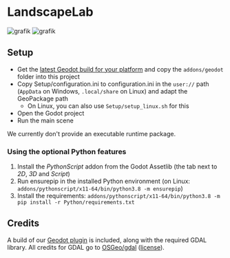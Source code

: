 # LandscapeLab
![grafik](https://user-images.githubusercontent.com/33001106/158603649-06d7a34b-a12e-49d9-a0f5-85880b10bd83.png)
![grafik](https://user-images.githubusercontent.com/33001106/158603895-3953a4e6-9603-4104-9763-e68e59da060a.png)


## Setup

* Get the [latest Geodot build for your platform](https://github.com/boku-ilen/geodot-plugin/actions) and copy the `addons/geodot` folder into this project
* Copy Setup/configuration.ini to configuration.ini in the `user://` path (`AppData` on Windows, `.local/share` on Linux) and adapt the GeoPackage path
    * On Linux, you can also use `Setup/setup_linux.sh` for this
* Open the Godot project 
* Run the main scene

We currently don't provide an executable runtime package.

### Using the optional Python features

1. Install the _PythonScript_ addon from the Godot Assetlib (the tab next to _2D_, _3D_ and _Script_)
2. Run ensurepip in the installed Python environment (on Linux: `addons/pythonscript/x11-64/bin/python3.8 -m ensurepip`)
3. Install the requirements: `addons/pythonscript/x11-64/bin/python3.8 -m pip install -r Python/requirements.txt`

## Credits

A build of our [Geodot plugin](https://github.com/boku-ilen/geodot-plugin) is included, along with the required GDAL library. All credits for GDAL go to [OSGeo/gdal](https://github.com/OSGeo/gdal/) ([license](https://raw.githubusercontent.com/OSGeo/gdal/master/gdal/LICENSE.TXT)).
